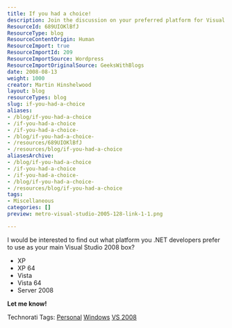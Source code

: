 ```yaml
---
title: If you had a choice!
description: Join the discussion on your preferred platform for Visual Studio 2008! Share your choice among XP, Vista, and more. Let's find out what .NET developers love!
ResourceId: 689UIOKlBfJ
ResourceType: blog
ResourceContentOrigin: Human
ResourceImport: true
ResourceImportId: 209
ResourceImportSource: Wordpress
ResourceImportOriginalSource: GeeksWithBlogs
date: 2008-08-13
weight: 1000
creator: Martin Hinshelwood
layout: blog
resourceTypes: blog
slug: if-you-had-a-choice
aliases:
- /blog/if-you-had-a-choice
- /if-you-had-a-choice
- /if-you-had-a-choice-
- /blog/if-you-had-a-choice-
- /resources/689UIOKlBfJ
- /resources/blog/if-you-had-a-choice
aliasesArchive:
- /blog/if-you-had-a-choice
- /if-you-had-a-choice
- /if-you-had-a-choice-
- /blog/if-you-had-a-choice-
- /resources/blog/if-you-had-a-choice
tags:
- Miscellaneous
categories: []
preview: metro-visual-studio-2005-128-link-1-1.png

---
```

I would be interested to find out what platform you .NET developers prefer to use as your main Visual Studio 2008 box?

- XP
- XP 64
- Vista
- Vista 64
- Server 2008

**Let me know!**

Technorati Tags: [Personal](http://technorati.com/tags/Personal) [Windows](http://technorati.com/tags/Windows) [VS 2008](http://technorati.com/tags/VS+2008)
